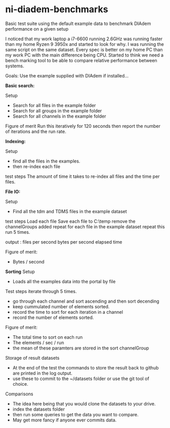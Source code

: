 # ni-diadem-benchmarks
Basic test suite using the default example data to benchmark DIAdem performance on a given setup


I noticed that my work laptop a i7-6600 running 2.6GHz was running faster than my home Ryzen 9 3950x and started to look for why.
I was running the same script on the same dataset.  Every spec is better on my home PC than my work PC with the main difference being CPU.
Started to think we need a bench marking tool to be able to compare relative performance between systems.

Goals:
Use the example supplied with DIAdem if installed...

<b>Basic search:</b>

Setup
- Search for all files in the example folder
- Search for all groups in the example folder
- Search for all channels in the example folder

Figure of merit
Run this iteratively for 120 seconds then report the number of iterations and the run rate.

<b>Indexing:</b>

Setup
- find all the files in the examples.
- then re-index each file

test steps
The amount of time it takes to re-index all files and the time per files.


<b>File IO:</b>

Setup
- Find all the tdm and TDMS files in the example dataset

test steps
Load each file 
Save each file to C:\temp
remove the channelGroups added
repeat for each file in the example dataset
repeat this run 5 times.

output :
files per second
bytes per second
elapsed time

Figure of merit:
- Bytes / second


<b>Sorting</b>
Setup
- Loads all the examples data into the portal by file

Test steps iterate through 5 times.
- go through each channel and sort ascending and then sort decending
- keep cummulated number of elements sorted.
- record the time to sort for each iteration in a channel
- record the number of elements sorted.

Figure of merit:
- The total time to sort on each run
- The elements / sec / run
- the mean of these paramters are stored in the sort channelGroup


Storage of result datasets
- At the end of the test the commands to store the result back to github are printed in the log output.
- use these to commit to the ~/datasets folder or use the git tool of choice.

Comparisons
- The idea here being that you would clone the datasets to your drive.
- index the datasets folder
- then run some queries to get the data you want to compare.
- May get more fancy if anyone ever commits data.


